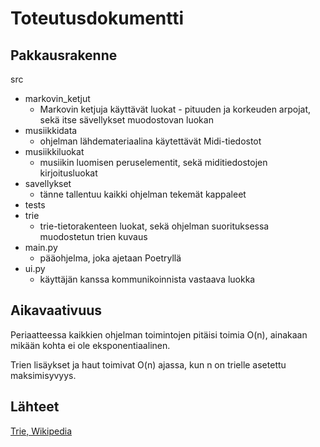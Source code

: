 # Toteutusdokumentti

## Pakkausrakenne

src
* markovin_ketjut
   * Markovin ketjuja käyttävät luokat - pituuden ja korkeuden arpojat, sekä itse sävellykset muodostovan luokan
* musiikkidata
   * ohjelman lähdemateriaalina käytettävät Midi-tiedostot
* musiikkiluokat
   * musiikin luomisen peruselementit, sekä miditiedostojen kirjoitusluokat
* savellykset
   * tänne tallentuu kaikki ohjelman tekemät kappaleet
* tests
* trie
   * trie-tietorakenteen luokat, sekä ohjelman suorituksessa muodostetun trien kuvaus
* main.py
   * pääohjelma, joka ajetaan Poetryllä
* ui.py
   * käyttäjän kanssa kommunikoinnista vastaava luokka

## Aikavaativuus

Periaatteessa kaikkien ohjelman toimintojen pitäisi toimia O(n), ainakaan mikään kohta ei ole eksponentiaalinen.

Trien lisäykset ja haut toimivat O(n) ajassa, kun n on trielle asetettu maksimisyvyys. 

## Lähteet

[Trie, Wikipedia](https://en.wikipedia.org/wiki/Trie#Algorithms)
